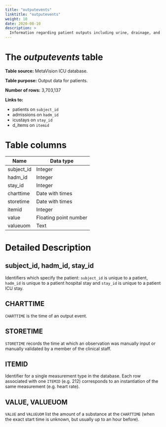```yaml
---
title: "outputevents"
linktitle: "outputevents"
weight: 10
date: 2020-08-10
description: >
  Information regarding patient outputs including urine, drainage, and so on.
---
```



# The *outputevents* table

**Table source:** MetaVision ICU database.

**Table purpose:** Output data for patients.

**Number of rows:** 3,703,137

**Links to:**

* patients on `subject_id`
* admissions on `hadm_id`
* icustays on `stay_id`
* d_items on `itemid`

<!-- # Important considerations -->

# Table columns

Name | Data type
---- | --------
subject\_id | Integer
hadm\_id | Integer
stay\_id | Integer
charttime | Date with times
storetime | Date with times
itemid | Integer
value | Floating point number
valueuom | Text

# Detailed Description

## subject_id, hadm_id, stay_id

Identifiers which specify the patient: `subject_id` is unique to a patient, `hadm_id` is unique to a patient hospital stay and `stay_id` is unique to a patient ICU stay.

<!-- 
## `CGID`

`CGID` is the identifier for the caregiver who validated the given measurement.

-->

## CHARTTIME

`CHARTTIME` is the time of an output event.

## STORETIME

`STORETIME` records the time at which an observation was manually input or manually validated by a member of the clinical staff.

## ITEMID

Identifier for a single measurement type in the database. Each row associated with one `ITEMID` (e.g. 212) corresponds to an instantiation of the same measurement (e.g. heart rate).

## VALUE, VALUEUOM

`VALUE` and `VALUEUOM` list the amount of a substance at the `CHARTTIME` (when the exact start time is unknown, but usually up to an hour before).